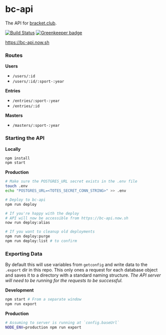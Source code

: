 bc-api
=================

The API for [bracket.club](https://bracket.club).

[![Build Status](https://travis-ci.org/bracketclub/api.svg?branch=master)](https://travis-ci.org/bracketclub/api)
[![Greenkeeper badge](https://badges.greenkeeper.io/bracketclub/api.svg)](https://greenkeeper.io/)

https://bc-api.now.sh

### Routes

**Users**
- `/users/:id`
- `/users/:id/:sport-:year`

**Entries**
- `/entries/:sport-:year`
- `/entries/:id`

**Masters**
- `/masters/:sport-:year`


### Starting the API

**Locally**

```sh
npm install
npm start
```

**Production**

```sh
# Make sure the POSTGRES_URL secret exists in the .env file
touch .env
echo "POSTGRES_URL=<TOTES_SECRET_CONN_STRING>" >> .env

# Deploy to bc-api
npm run deploy

# If you're happy with the deploy
# API will now be accessible from https://bc-api.now.sh
now run deploy:alias

# If you want to cleanup old deployments
npm run deploy:purge
npm run deploy:list # to confirm
```

### Exporting Data

By default this will use variables from `getconfig` and write data to the `.export` dir in this repo. This only ones a request for each database object and saves it to a directory with a standard naming structure. *The API server will need to be running for the requests to be successful.*

**Development**

```sh
npm start # From a separate window
npm run export
```

**Production**

```sh
# Assuming to server is running at `config.baseUrl`
NODE_ENV=production npm run export
```
